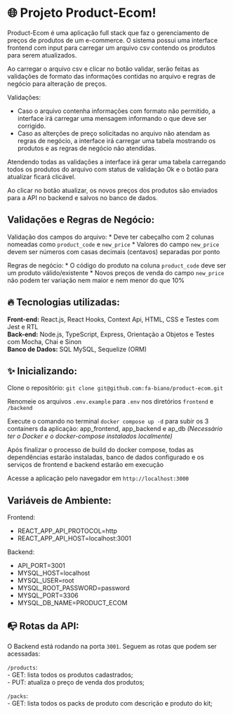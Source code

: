 # 🌐 Projeto Product-Ecom!

Product-Ecom é uma aplicação full stack que faz o gerenciamento de preços de produtos de um e-commerce.
O sistema possui uma interface frontend com input para carregar um arquivo csv contendo os produtos para serem atualizados.

Ao carregar o arquivo csv e clicar no botão validar, serão feitas as validações de formato das informações contidas no arquivo e regras de negócio para alteração de preços.

Validações:
* Caso o arquivo contenha informações com formato não permitido, a interface irá carregar uma mensagem informando o que deve ser corrigido.
* Caso as alterções de preço solicitadas no arquivo não atendam as regras de negócio, a interface irá carregar uma tabela mostrando os produtos e as regras de negócio não atendidas.

Atendendo todas as validações a interface irá gerar uma tabela carregando todos os produtos do arquivo com status de validação Ok e o botão para atualizar ficará clicável.

Ao clicar no botão atualizar, os novos preços dos produtos são enviados para a API no backend e salvos no banco de dados.

## Validações e Regras de Negócio:

  Validação dos campos do arquivo:
    * Deve ter cabeçalho com 2 colunas nomeadas como `product_code` e `new_price`
    * Valores do campo `new_price` devem ser números com casas decimais (centavos) separadas por ponto

  Regras de negócio:
    * O código do produto na coluna `product_code` deve ser um produto válido/existente
    * Novos preços de venda do campo `new_price` não podem ter variação nem maior e nem menor do que 10%

## 🔥 Tecnologias utilizadas:

  **Front-end:** React.js, React Hooks, Context Api, HTML, CSS e Testes com Jest e RTL </br>
  **Back-end:** Node.js, TypeScript, Express, Orientação a Objetos e Testes com Mocha, Chai e Sinon</br>
  **Banco de Dados:** SQL MySQL, Sequelize (ORM) </br>
  

## ✨ Inicializando:

  Clone o repositório: `git clone git@github.com:fa-biano/product-ecom.git`
  
  Renomeie os arquivos `.env.example` para `.env` nos diretórios `frontend` e `/backend`

  Execute o comando no terminal `docker compose up -d` para subir os 3 containers da aplicaçào: app_frontend, app_backend e ap_db *(Necessário ter o Docker e o docker-compose instalados localmente)*

  Após finalizar o processo de build do docker compose, todas as dependências estarão instaladas, banco de dados configurado e os serviços de frontend e backend estarão em execução
  
  Acesse a aplicação pelo navegador em `http://localhost:3000`

## Variáveis de Ambiente:
  Frontend:
  * REACT_APP_API_PROTOCOL=http
  * REACT_APP_API_HOST=localhost:3001

  Backend:
  * API_PORT=3001
  * MYSQL_HOST=localhost
  * MYSQL_USER=root
  * MYSQL_ROOT_PASSWORD=password
  * MYSQL_PORT=3306
  * MYSQL_DB_NAME=PRODUCT_ECOM

## 📭 Rotas da API:

O Backend está rodando na porta `3001`. Seguem as rotas que podem ser acessadas:

  `/products`: </br>
    - GET: lista todos os produtos cadastrados; </br>
    - PUT: atualiza o preço de venda dos produtos; </br>

  `/packs`: </br>
    - GET: lista todos os packs de produto com descrição e produto do kit;
